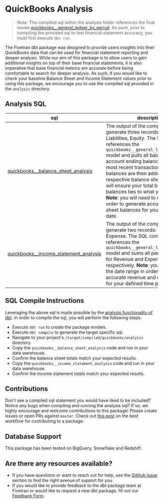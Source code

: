 # QuickBooks Analysis
> Note: The compiled sql within the analysis folder references the final model [quickbooks__general_ledger_by_period](https://github.com/fivetran/dbt_quickbooks/blob/master/models/quickbooks__general_ledger_by_period.sql). As such, prior to 
compiling the provided sql to test financial statement accuracy, you must first execute `dbt run`.

The Fivetran dbt package was designed to provide users insights into their QuickBooks data that can be used for financial statement reporting and deeper analysis. 
While our aim of this package is to allow users to gain additional insights on top of their base financial statements, it is also imperative that base financial
metrics are accurate before being comfortable to search for deeper analysis. As such, if you would like to check your baseline Balance Sheet and Income Statement
values prior to using this package, we encourage you to use the compiled sql provided in the `analysis` directory.

## Analysis SQL
| **sql**                | **description**                                                                                                                                |
| ------------------------ | ---------------------------------------------------------------------------------------------------------------------------------------------- |
| [quickbooks__balance_sheet_analysis](https://github.com/fivetran/dbt_quickbooks/blob/master/analysis/quickbooks__balance_sheet_analysis.sql) | The output of the compiled sql will generate three records: Assets, Liabilities, Equity. The SQL command references the `quickbooks__general_ledger_by_period` model and pulls all balance sheet account ending balances as of the most recent transaction month. These balances are then added for each respective balance sheet type. This will ensure your total balance sheet balances ties to what you expect. **Note**: you will need to ending date order to generate accurate balance sheet balances for your defined as of date. |
| [quickbooks__income_statement_analysis](https://github.com/fivetran/dbt_quickbooks/blob/master/analysis/quickbooks__income_statement.sql) | The output of the compiled sql will generate two records: Revenue, Expense. The SQL command references the `quickbooks__general_ledger_by_period` model and sums all period net change for Revenue and Expense accounts respectively. **Note**: you will need to set the date range in order to generate an accurate revenue and expense totals for your defined time period. |

## SQL Compile Instructions
Leveraging the above sql is made possible by the [analysis functionality of dbt](https://docs.getdbt.com/docs/building-a-dbt-project/analyses/). In order to
compile the sql, you will perform the following steps:
- Execute `dbt run` to create the package models.
- Execute `dbt compile` to generate the target specific sql.
- Navigate to your project's `/target/compiled/quickbooks/analysis` directory.
- Copy the `quickbooks__balance_sheet_analysis` code and run in your data warehouse.
- Confirm the balance sheet totals match your expected results.
- Copy the `quickbooks__income_statement_analysis` code and run in your data warehouse.
- Confirm the income statement totals match your expected results.

## Contributions
Don't see a compiled sql statement you would have liked to be included? Notice any bugs when compiling
and running the analysis sql? If so, we highly encourage and welcome contributions to this package! 
Please create issues or open PRs against `master`. Check out [this post](https://discourse.getdbt.com/t/contributing-to-a-dbt-package/657) on the best workflow for contributing to a package.

## Database Support
This package has been tested on BigQuery, Snowflake and Redshift.

## Are there any resources available?
- If you have questions or want to reach out for help, see the [GitHub Issue](https://github.com/fivetran/dbt_quickbooks/issues/new/choose) section to find the right avenue of support for you.
- If you would like to provide feedback to the dbt package team at Fivetran or would like to request a new dbt package, fill out our [Feedback Form](https://www.surveymonkey.com/r/DQ7K7WW).